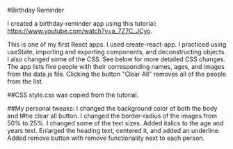 #Birthday Reminder

I created a birthday-reminder app using this tutorial: https://www.youtube.com/watch?v=a_7Z7C_JCyo.

This is one of my first React apps.
I used create-react-app.
I practiced using useState, importing and exporting components, and deconstructing objects.
I also changed some of the CSS. See below for more detailed CSS changes.
The app lists five people with their corresponding names, ages, and images from the data.js file.
Clicking the button "Clear All" removes all of the people from the list.

##CSS
style.css was copied from the tutorial.

##My personal tweaks:
I changed the background color of both the body and t#he clear all button. I changed the border-radius of the images from 50% to 25%. I changed some of the text sizes. Added italics to the age and years text. Enlarged the heading text, centered it, and added an underline. Added remove button with remove functionality next to each person.
